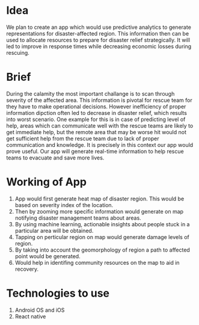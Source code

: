 # Idea

We plan to create an app which would use predictive analytics to generate representations for disaster-affected region.
This information then can be used to allocate resources to prepare for disaster relief strategically. It will led to improve in response times while decreasing economic losses during rescuing.

# Brief

During the calamity the most important challange is to scan through severity of the affected area. This information is pivotal for rescue team for they have to make operational decisions. However inefficiency of proper information dipction often led to decrease in disaster relief, which results into worst scenario. One example for this is in case of predicting level of help, areas which can communicate well with the rescue teams are likely to get immediate help, but the remote area that may be worse hit would not get sufficient help from the rescue team due to lack of proper communication and knowledge. It is precisely in this context our app would prove useful. Our app will generate real-time information to help rescue teams to evacuate and save more lives.

# Working of App

1) App would first generate heat map of disaster region. This would be based on severity index of the location.
2) Then by zooming more specific information would generate on map notifying disaster management teams about areas.
3) By using machine learning, actionable insights about people stuck in a particular area will be obtained.
4) Tapping on perticular region on map would generate damage levels of region.
5) By taking into account the geomorphology of region a path to affected point would be generated. 
6) Would help in identifing community resources on the map to aid in recovery.

# Technologies to use

1) Android OS and iOS
2) React native



